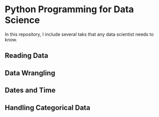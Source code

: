 # Python Programming for Data Science

In this repository, I include several taks that any data scientist needs to know.

## Reading Data


## Data Wrangling


## Dates and Time


## Handling Categorical Data



